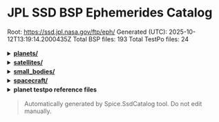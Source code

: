 # JPL SSD BSP Ephemerides Catalog

Root: https://ssd.jpl.nasa.gov/ftp/eph/
Generated (UTC): 2025-10-12T13:19:14.2000435Z
Total BSP files: 193
Total TestPo files: 24

<style>
.indent1 { margin-left: 20px; }
.indent2 { margin-left: 40px; }
.indent3 { margin-left: 60px; }
.indent4 { margin-left: 80px; }
.indent5 { margin-left: 100px; }
.indent6 { margin-left: 120px; }
.indent7 { margin-left: 140px; }
.indent8 { margin-left: 160px; }
.indent9 { margin-left: 180px; }
.indent10 { margin-left: 200px; }
details > summary { cursor: pointer; }
details { padding: 2px 0; }
</style>

<details>
  <summary><strong><a href="https://ssd.jpl.nasa.gov/ftp/eph/planets/">planets/</a></strong></summary>
<details>
  <summary class="indent1"><strong><a href="https://ssd.jpl.nasa.gov/ftp/eph/planets/bsp/">bsp/</a></strong></summary>
  <div class="indent2"><a href="https://ssd.jpl.nasa.gov/ftp/eph/planets/bsp/de102.bsp">de102.bsp</a> (228.1M 2011-03-24 01:30)</div>
  <div class="indent2"><a href="https://ssd.jpl.nasa.gov/ftp/eph/planets/bsp/de200.bsp">de200.bsp</a> (54.2M 2011-03-18 01:03)</div>
  <div class="indent2"><a href="https://ssd.jpl.nasa.gov/ftp/eph/planets/bsp/de202.bsp">de202.bsp</a> (14.3M 2011-03-28 19:07)</div>
  <div class="indent2"><a href="https://ssd.jpl.nasa.gov/ftp/eph/planets/bsp/de403.bsp">de403.bsp</a> (62.3M 2000-10-10 00:46)</div>
  <div class="indent2"><a href="https://ssd.jpl.nasa.gov/ftp/eph/planets/bsp/de405.bsp">de405.bsp</a> (62.4M 2000-10-10 00:46)</div>
  <div class="indent2"><a href="https://ssd.jpl.nasa.gov/ftp/eph/planets/bsp/de405_1960_2020.bsp">de405_1960_2020.bsp</a> (6.2M 2002-02-26 20:14)</div>
  <div class="indent2"><a href="https://ssd.jpl.nasa.gov/ftp/eph/planets/bsp/de406.bsp">de406.bsp</a> (286.9M 2000-10-10 00:46)</div>
  <div class="indent2"><a href="https://ssd.jpl.nasa.gov/ftp/eph/planets/bsp/de410.bsp">de410.bsp</a> (12.5M 2011-03-18 01:04)</div>
  <div class="indent2"><a href="https://ssd.jpl.nasa.gov/ftp/eph/planets/bsp/de413.bsp">de413.bsp</a> (15.6M 2011-03-18 01:04)</div>
  <div class="indent2"><a href="https://ssd.jpl.nasa.gov/ftp/eph/planets/bsp/de414.bsp">de414.bsp</a> (62.4M 2011-03-18 01:05)</div>
  <div class="indent2"><a href="https://ssd.jpl.nasa.gov/ftp/eph/planets/bsp/de418.bsp">de418.bsp</a> (15.7M 2011-03-18 01:05)</div>
  <div class="indent2"><a href="https://ssd.jpl.nasa.gov/ftp/eph/planets/bsp/de421.bsp">de421.bsp</a> (16.0M 2008-02-12 20:41)</div>
  <div class="indent2"><a href="https://ssd.jpl.nasa.gov/ftp/eph/planets/bsp/de422.bsp">de422.bsp</a> (622.7M 2012-05-11 19:56)</div>
  <div class="indent2"><a href="https://ssd.jpl.nasa.gov/ftp/eph/planets/bsp/de422_1850_2050.bsp">de422_1850_2050.bsp</a> (20.8M 2009-09-29 18:59)</div>
  <div class="indent2"><a href="https://ssd.jpl.nasa.gov/ftp/eph/planets/bsp/de423.bsp">de423.bsp</a> (41.5M 2010-02-12 18:42)</div>
  <div class="indent2"><a href="https://ssd.jpl.nasa.gov/ftp/eph/planets/bsp/de424.bsp">de424.bsp</a> (62.3M 2012-02-06 18:33)</div>
  <div class="indent2"><a href="https://ssd.jpl.nasa.gov/ftp/eph/planets/bsp/de424s.bsp">de424s.bsp</a> (6.2M 2013-02-01 21:53)</div>
  <div class="indent2"><a href="https://ssd.jpl.nasa.gov/ftp/eph/planets/bsp/de425.bsp">de425.bsp</a> (62.3M 2014-04-02 17:59)</div>
  <div class="indent2"><a href="https://ssd.jpl.nasa.gov/ftp/eph/planets/bsp/de430t.bsp">de430t.bsp</a> (127.7M 2014-06-30 22:17)</div>
  <div class="indent2"><a href="https://ssd.jpl.nasa.gov/ftp/eph/planets/bsp/de430_1850-2150.bsp">de430_1850-2150.bsp</a> (31.2M 2014-06-30 22:27)</div>
  <div class="indent2"><a href="https://ssd.jpl.nasa.gov/ftp/eph/planets/bsp/de430_plus_MarsPC.bsp">de430_plus_MarsPC.bsp</a> (132.3M 2014-06-30 22:33)</div>
  <div class="indent2"><a href="https://ssd.jpl.nasa.gov/ftp/eph/planets/bsp/de431t.bsp">de431t.bsp</a> (3.44G 2014-06-30 22:58)</div>
  <div class="indent2"><a href="https://ssd.jpl.nasa.gov/ftp/eph/planets/bsp/de432t.bsp">de432t.bsp</a> (127.7M 2014-06-30 22:11)</div>
  <div class="indent2"><a href="https://ssd.jpl.nasa.gov/ftp/eph/planets/bsp/de433.bsp">de433.bsp</a> (389.3M 2018-04-27 20:02)</div>
  <div class="indent2"><a href="https://ssd.jpl.nasa.gov/ftp/eph/planets/bsp/de433t.bsp">de433t.bsp</a> (145.6M 2018-04-27 20:02)</div>
  <div class="indent2"><a href="https://ssd.jpl.nasa.gov/ftp/eph/planets/bsp/de433_plus_MarsPC.bsp">de433_plus_MarsPC.bsp</a> (129.4M 2015-02-11 23:40)</div>
  <div class="indent2"><a href="https://ssd.jpl.nasa.gov/ftp/eph/planets/bsp/de434.bsp">de434.bsp</a> (114.2M 2016-02-20 01:19)</div>
  <div class="indent2"><a href="https://ssd.jpl.nasa.gov/ftp/eph/planets/bsp/de434s.bsp">de434s.bsp</a> (20.8M 2016-02-20 01:19)</div>
  <div class="indent2"><a href="https://ssd.jpl.nasa.gov/ftp/eph/planets/bsp/de434t.bsp">de434t.bsp</a> (145.6M 2016-02-20 01:19)</div>
  <div class="indent2"><a href="https://ssd.jpl.nasa.gov/ftp/eph/planets/bsp/de435.bsp">de435.bsp</a> (114.2M 2016-03-05 00:54)</div>
  <div class="indent2"><a href="https://ssd.jpl.nasa.gov/ftp/eph/planets/bsp/de435s.bsp">de435s.bsp</a> (20.8M 2016-03-05 00:54)</div>
  <div class="indent2"><a href="https://ssd.jpl.nasa.gov/ftp/eph/planets/bsp/de435t.bsp">de435t.bsp</a> (145.6M 2016-03-05 00:54)</div>
  <div class="indent2"><a href="https://ssd.jpl.nasa.gov/ftp/eph/planets/bsp/de436.bsp">de436.bsp</a> (114.2M 2016-11-02 00:45)</div>
  <div class="indent2"><a href="https://ssd.jpl.nasa.gov/ftp/eph/planets/bsp/de436s.bsp">de436s.bsp</a> (20.8M 2016-11-02 22:05)</div>
  <div class="indent2"><a href="https://ssd.jpl.nasa.gov/ftp/eph/planets/bsp/de436t.bsp">de436t.bsp</a> (145.6M 2016-11-02 00:45)</div>
  <div class="indent2"><a href="https://ssd.jpl.nasa.gov/ftp/eph/planets/bsp/de438.bsp">de438.bsp</a> (114.2M 2018-03-30 23:44)</div>
  <div class="indent2"><a href="https://ssd.jpl.nasa.gov/ftp/eph/planets/bsp/de438s.bsp">de438s.bsp</a> (20.8M 2018-03-30 23:44)</div>
  <div class="indent2"><a href="https://ssd.jpl.nasa.gov/ftp/eph/planets/bsp/de438t.bsp">de438t.bsp</a> (145.6M 2018-04-03 22:55)</div>
  <div class="indent2"><a href="https://ssd.jpl.nasa.gov/ftp/eph/planets/bsp/de438_plus_MarsPC.bsp">de438_plus_MarsPC.bsp</a> (132.3M 2018-03-30 23:44)</div>
  <div class="indent2"><a href="https://ssd.jpl.nasa.gov/ftp/eph/planets/bsp/de440.bsp">de440.bsp</a> (114.3M 2020-12-22 00:56)</div>
  <div class="indent2"><a href="https://ssd.jpl.nasa.gov/ftp/eph/planets/bsp/de440s.bsp">de440s.bsp</a> (31.2M 2020-12-22 00:56)</div>
  <div class="indent2"><a href="https://ssd.jpl.nasa.gov/ftp/eph/planets/bsp/de440s_plus_MarsPC.bsp">de440s_plus_MarsPC.bsp</a> (66.2M 2020-12-22 00:58)</div>
  <div class="indent2"><a href="https://ssd.jpl.nasa.gov/ftp/eph/planets/bsp/de440t.bsp">de440t.bsp</a> (145.7M 2020-12-22 00:56)</div>
  <div class="indent2"><a href="https://ssd.jpl.nasa.gov/ftp/eph/planets/bsp/de441.bsp">de441.bsp</a> (3.08G 2020-12-22 00:57)</div>
  <div class="indent2"><a href="https://ssd.jpl.nasa.gov/ftp/eph/planets/bsp/TTmTDB.de430.19feb2015.bsp">TTmTDB.de430.19feb2015.bsp</a> (31.4M 2015-09-10 17:22)</div>
</details>
</details>
<details>
  <summary><strong><a href="https://ssd.jpl.nasa.gov/ftp/eph/satellites/">satellites/</a></strong></summary>
<details>
  <summary class="indent1"><strong><a href="https://ssd.jpl.nasa.gov/ftp/eph/satellites/bsp/">bsp/</a></strong></summary>
  <div class="indent2"><a href="https://ssd.jpl.nasa.gov/ftp/eph/satellites/bsp/130412AP_RE_90165_18018.bsp">130412AP_RE_90165_18018.bsp</a> (142.6M 2013-04-12 22:32)</div>
  <div class="indent2"><a href="https://ssd.jpl.nasa.gov/ftp/eph/satellites/bsp/130528BP_IRRE_00256_25017.bsp">130528BP_IRRE_00256_25017.bsp</a> (5.4M 2013-05-28 17:12)</div>
  <div class="indent2"><a href="https://ssd.jpl.nasa.gov/ftp/eph/satellites/bsp/140127AP_RE_90165_18018.bsp">140127AP_RE_90165_18018.bsp</a> (157.7M 2014-01-28 01:05)</div>
  <div class="indent2"><a href="https://ssd.jpl.nasa.gov/ftp/eph/satellites/bsp/140809BP_IRRE_00256_25017.bsp">140809BP_IRRE_00256_25017.bsp</a> (5.4M 2014-08-09 17:12)</div>
  <div class="indent2"><a href="https://ssd.jpl.nasa.gov/ftp/eph/satellites/bsp/150422AP_RE_90165_18018.bsp">150422AP_RE_90165_18018.bsp</a> (156.5M 2015-04-22 19:01)</div>
  <div class="indent2"><a href="https://ssd.jpl.nasa.gov/ftp/eph/satellites/bsp/150720AP_RE_90165_18018.bsp">150720AP_RE_90165_18018.bsp</a> (156.5M 2015-07-20 21:45)</div>
  <div class="indent2"><a href="https://ssd.jpl.nasa.gov/ftp/eph/satellites/bsp/161011AP_RE_90165_18018.bsp">161011AP_RE_90165_18018.bsp</a> (156.5M 2016-10-11 17:32)</div>
  <div class="indent2"><a href="https://ssd.jpl.nasa.gov/ftp/eph/satellites/bsp/161101AP_RE_90165_18018.bsp">161101AP_RE_90165_18018.bsp</a> (156.5M 2016-11-01 16:45)</div>
  <div class="indent2"><a href="https://ssd.jpl.nasa.gov/ftp/eph/satellites/bsp/180927AP_RE_90165_18018.bsp">180927AP_RE_90165_18018.bsp</a> (176.6M 2018-09-27 23:36)</div>
  <div class="indent2"><a href="https://ssd.jpl.nasa.gov/ftp/eph/satellites/bsp/20000617.bsp">20000617.bsp</a> (2.4M 2024-01-21 19:53)</div>
  <div class="indent2"><a href="https://ssd.jpl.nasa.gov/ftp/eph/satellites/bsp/daphnis.sat393.bsp">daphnis.sat393.bsp</a> (9.0K 2016-10-11 21:12)</div>
  <div class="indent2"><a href="https://ssd.jpl.nasa.gov/ftp/eph/satellites/bsp/jup340.bsp">jup340.bsp</a> (1.06G 2016-09-01 22:50)</div>
  <div class="indent2"><a href="https://ssd.jpl.nasa.gov/ftp/eph/satellites/bsp/jup341.bsp">jup341.bsp</a> (1.09G 2017-09-28 18:05)</div>
  <div class="indent2"><a href="https://ssd.jpl.nasa.gov/ftp/eph/satellites/bsp/jup343.bsp">jup343.bsp</a> (545.0M 2019-11-07 22:21)</div>
  <div class="indent2"><a href="https://ssd.jpl.nasa.gov/ftp/eph/satellites/bsp/jup344.bsp">jup344.bsp</a> (289.4M 2024-08-13 20:10)</div>
  <div class="indent2"><a href="https://ssd.jpl.nasa.gov/ftp/eph/satellites/bsp/jup345.bsp">jup345.bsp</a> (43.1M 2023-02-07 19:23)</div>
  <div class="indent2"><a href="https://ssd.jpl.nasa.gov/ftp/eph/satellites/bsp/jup346.bsp">jup346.bsp</a> (53.9M 2023-03-02 01:14)</div>
  <div class="indent2"><a href="https://ssd.jpl.nasa.gov/ftp/eph/satellites/bsp/jup347.bsp">jup347.bsp</a> (836.2M 2025-05-11 16:14)</div>
  <div class="indent2"><a href="https://ssd.jpl.nasa.gov/ftp/eph/satellites/bsp/jup357.bsp">jup357.bsp</a> (945.8M 2020-09-09 18:08)</div>
  <div class="indent2"><a href="https://ssd.jpl.nasa.gov/ftp/eph/satellites/bsp/jup357_1600.bsp">jup357_1600.bsp</a> (699.7M 2020-10-27 21:51)</div>
  <div class="indent2"><a href="https://ssd.jpl.nasa.gov/ftp/eph/satellites/bsp/jup363.bsp">jup363.bsp</a> (51.6M 2021-01-11 19:34)</div>
  <div class="indent2"><a href="https://ssd.jpl.nasa.gov/ftp/eph/satellites/bsp/jup365.bsp">jup365.bsp</a> (1.03G 2021-01-15 00:56)</div>
  <div class="indent2"><a href="https://ssd.jpl.nasa.gov/ftp/eph/satellites/bsp/jup380s.bsp">jup380s.bsp</a> (51.6M 2021-12-07 17:04)</div>
  <div class="indent2"><a href="https://ssd.jpl.nasa.gov/ftp/eph/satellites/bsp/jup387.2021_2400.bsp">jup387.2021_2400.bsp</a> (1.28G 2022-12-28 17:44)</div>
  <div class="indent2"><a href="https://ssd.jpl.nasa.gov/ftp/eph/satellites/bsp/jup387xl.bsp">jup387xl.bsp</a> (1.38G 2022-10-28 16:00)</div>
  <div class="indent2"><a href="https://ssd.jpl.nasa.gov/ftp/eph/satellites/bsp/mar097.2100-2500.bsp">mar097.2100-2500.bsp</a> (878.4M 2015-05-29 16:33)</div>
  <div class="indent2"><a href="https://ssd.jpl.nasa.gov/ftp/eph/satellites/bsp/mar097.bsp">mar097.bsp</a> (439.2M 2015-05-13 18:44)</div>
  <div class="indent2"><a href="https://ssd.jpl.nasa.gov/ftp/eph/satellites/bsp/mar099.bsp">mar099.bsp</a> (1.10G 2025-05-23 00:57)</div>
  <div class="indent2"><a href="https://ssd.jpl.nasa.gov/ftp/eph/satellites/bsp/nep090.bsp">nep090.bsp</a> (1.88G 2018-12-13 20:32)</div>
  <div class="indent2"><a href="https://ssd.jpl.nasa.gov/ftp/eph/satellites/bsp/nep096.bsp">nep096.bsp</a> (2.01G 2020-10-01 17:12)</div>
  <div class="indent2"><a href="https://ssd.jpl.nasa.gov/ftp/eph/satellites/bsp/nep097.bsp">nep097.bsp</a> (3.01G 2021-01-22 17:13)</div>
  <div class="indent2"><a href="https://ssd.jpl.nasa.gov/ftp/eph/satellites/bsp/nep100.bsp">nep100.bsp</a> (9.4M 2021-01-22 17:12)</div>
  <div class="indent2"><a href="https://ssd.jpl.nasa.gov/ftp/eph/satellites/bsp/nep101.30kyr.bsp">nep101.30kyr.bsp</a> (2.19G 2022-04-14 22:32)</div>
  <div class="indent2"><a href="https://ssd.jpl.nasa.gov/ftp/eph/satellites/bsp/nep101.bsp">nep101.bsp</a> (351.1M 2022-04-14 22:25)</div>
  <div class="indent2"><a href="https://ssd.jpl.nasa.gov/ftp/eph/satellites/bsp/nep102.bsp">nep102.bsp</a> (195.1M 2023-01-30 00:04)</div>
  <div class="indent2"><a href="https://ssd.jpl.nasa.gov/ftp/eph/satellites/bsp/nep103.bsp">nep103.bsp</a> (273.1M 2024-02-25 20:58)</div>
  <div class="indent2"><a href="https://ssd.jpl.nasa.gov/ftp/eph/satellites/bsp/nep104.bsp">nep104.bsp</a> (273.1M 2024-09-25 22:32)</div>
  <div class="indent2"><a href="https://ssd.jpl.nasa.gov/ftp/eph/satellites/bsp/nep105.bsp">nep105.bsp</a> (156.1M 2024-07-29 21:35)</div>
  <div class="indent2"><a href="https://ssd.jpl.nasa.gov/ftp/eph/satellites/bsp/plu022.bsp">plu022.bsp</a> (68.3M 2012-07-06 21:02)</div>
  <div class="indent2"><a href="https://ssd.jpl.nasa.gov/ftp/eph/satellites/bsp/plu043.bsp">plu043.bsp</a> (67.6M 2014-05-13 15:50)</div>
  <div class="indent2"><a href="https://ssd.jpl.nasa.gov/ftp/eph/satellites/bsp/plu049.bsp">plu049.bsp</a> (18.4M 2015-07-12 20:44)</div>
  <div class="indent2"><a href="https://ssd.jpl.nasa.gov/ftp/eph/satellites/bsp/plu055.bsp">plu055.bsp</a> (72.1M 2021-01-22 04:15)</div>
  <div class="indent2"><a href="https://ssd.jpl.nasa.gov/ftp/eph/satellites/bsp/plu058.bsp">plu058.bsp</a> (34.7M 2021-06-07 15:48)</div>
  <div class="indent2"><a href="https://ssd.jpl.nasa.gov/ftp/eph/satellites/bsp/plu060.bsp">plu060.bsp</a> (111.5M 2024-04-03 00:56)</div>
  <div class="indent2"><a href="https://ssd.jpl.nasa.gov/ftp/eph/satellites/bsp/s2003_j24.jup344.bsp">s2003_j24.jup344.bsp</a> (34.2M 2021-11-19 02:33)</div>
  <div class="indent2"><a href="https://ssd.jpl.nasa.gov/ftp/eph/satellites/bsp/sat143.bsp">sat143.bsp</a> (137.0M 2023-10-29 16:53)</div>
  <div class="indent2"><a href="https://ssd.jpl.nasa.gov/ftp/eph/satellites/bsp/sat360xl.bsp">sat360xl.bsp</a> (1.32G 2016-02-09 22:42)</div>
  <div class="indent2"><a href="https://ssd.jpl.nasa.gov/ftp/eph/satellites/bsp/sat427l.bsp">sat427l.bsp</a> (609.0M 2020-09-17 01:23)</div>
  <div class="indent2"><a href="https://ssd.jpl.nasa.gov/ftp/eph/satellites/bsp/sat428.bsp">sat428.bsp</a> (40.4M 2019-10-09 22:49)</div>
  <div class="indent2"><a href="https://ssd.jpl.nasa.gov/ftp/eph/satellites/bsp/sat440l.bsp">sat440l.bsp</a> (609.0M 2021-05-21 18:08)</div>
  <div class="indent2"><a href="https://ssd.jpl.nasa.gov/ftp/eph/satellites/bsp/sat441l.bsp">sat441l.bsp</a> (609.0M 2021-12-01 18:57)</div>
  <div class="indent2"><a href="https://ssd.jpl.nasa.gov/ftp/eph/satellites/bsp/sat441xl.back.bsp">sat441xl.back.bsp</a> (1.91G 2022-05-22 23:47)</div>
  <div class="indent2"><a href="https://ssd.jpl.nasa.gov/ftp/eph/satellites/bsp/sat441xl.fwrd.bsp">sat441xl.fwrd.bsp</a> (1.88G 2022-05-22 23:45)</div>
  <div class="indent2"><a href="https://ssd.jpl.nasa.gov/ftp/eph/satellites/bsp/sat450.bsp">sat450.bsp</a> (61.9M 2021-11-18 00:48)</div>
  <div class="indent2"><a href="https://ssd.jpl.nasa.gov/ftp/eph/satellites/bsp/sat452.bsp">sat452.bsp</a> (95.8M 2022-10-10 23:14)</div>
  <div class="indent2"><a href="https://ssd.jpl.nasa.gov/ftp/eph/satellites/bsp/sat453.bsp">sat453.bsp</a> (142.0M 2023-06-06 22:57)</div>
  <div class="indent2"><a href="https://ssd.jpl.nasa.gov/ftp/eph/satellites/bsp/sat454.bsp">sat454.bsp</a> (209.1M 2024-09-18 19:43)</div>
  <div class="indent2"><a href="https://ssd.jpl.nasa.gov/ftp/eph/satellites/bsp/sat455.bsp">sat455.bsp</a> (230.0M 2025-03-18 22:47)</div>
  <div class="indent2"><a href="https://ssd.jpl.nasa.gov/ftp/eph/satellites/bsp/sat456.bsp">sat456.bsp</a> (67.1M 2025-08-06 16:56)</div>
  <div class="indent2"><a href="https://ssd.jpl.nasa.gov/ftp/eph/satellites/bsp/sat457.bsp">sat457.bsp</a> (142.0M 2025-08-06 23:34)</div>
  <div class="indent2"><a href="https://ssd.jpl.nasa.gov/ftp/eph/satellites/bsp/se_jup342.bsp">se_jup342.bsp</a> (104.6M 2018-09-17 16:23)</div>
  <div class="indent2"><a href="https://ssd.jpl.nasa.gov/ftp/eph/satellites/bsp/se_pluto058.xl.bsp">se_pluto058.xl.bsp</a> (34.7M 2021-06-07 15:48)</div>
  <div class="indent2"><a href="https://ssd.jpl.nasa.gov/ftp/eph/satellites/bsp/tnosat_v001b_20136108_jpl110_20221014.bsp">tnosat_v001b_20136108_jpl110_20221014.bsp</a> (251.4M 2022-10-15 00:16)</div>
  <div class="indent2"><a href="https://ssd.jpl.nasa.gov/ftp/eph/satellites/bsp/tnosat_v001_20000617_jpl082_20230601.bsp">tnosat_v001_20000617_jpl082_20230601.bsp</a> (283.8M 2024-01-18 19:15)</div>
  <div class="indent2"><a href="https://ssd.jpl.nasa.gov/ftp/eph/satellites/bsp/tnosat_v001_20050000_jpl043_20220908.bsp">tnosat_v001_20050000_jpl043_20220908.bsp</a> (167.8M 2022-09-08 22:21)</div>
  <div class="indent2"><a href="https://ssd.jpl.nasa.gov/ftp/eph/satellites/bsp/tnosat_v001_20090482_jpl043_20220908.bsp">tnosat_v001_20090482_jpl043_20220908.bsp</a> (167.8M 2022-09-08 22:21)</div>
  <div class="indent2"><a href="https://ssd.jpl.nasa.gov/ftp/eph/satellites/bsp/tnosat_v001_20120347_jpl025_20220908.bsp">tnosat_v001_20120347_jpl025_20220908.bsp</a> (167.8M 2022-09-08 22:21)</div>
  <div class="indent2"><a href="https://ssd.jpl.nasa.gov/ftp/eph/satellites/bsp/tnosat_v001_20136108_jpl110_20220908.bsp">tnosat_v001_20136108_jpl110_20220908.bsp</a> (251.4M 2022-09-08 22:21)</div>
  <div class="indent2"><a href="https://ssd.jpl.nasa.gov/ftp/eph/satellites/bsp/tnosat_v001_20136199_jpl080_20220908.bsp">tnosat_v001_20136199_jpl080_20220908.bsp</a> (167.8M 2022-09-08 22:21)</div>
  <div class="indent2"><a href="https://ssd.jpl.nasa.gov/ftp/eph/satellites/bsp/tnosat_v001_20469705_jpl009_20220908.bsp">tnosat_v001_20469705_jpl009_20220908.bsp</a> (167.8M 2022-09-08 22:21)</div>
  <div class="indent2"><a href="https://ssd.jpl.nasa.gov/ftp/eph/satellites/bsp/tnosat_v001_20612095_jpl006_20220908.bsp">tnosat_v001_20612095_jpl006_20220908.bsp</a> (167.8M 2022-09-08 22:21)</div>
  <div class="indent2"><a href="https://ssd.jpl.nasa.gov/ftp/eph/satellites/bsp/tnosat_v001_20612687_jpl008_20220908.bsp">tnosat_v001_20612687_jpl008_20220908.bsp</a> (167.8M 2022-09-08 22:21)</div>
  <div class="indent2"><a href="https://ssd.jpl.nasa.gov/ftp/eph/satellites/bsp/tnosat_v001_53031823_jpl010_20220908.bsp">tnosat_v001_53031823_jpl010_20220908.bsp</a> (167.8M 2022-09-08 22:21)</div>
  <div class="indent2"><a href="https://ssd.jpl.nasa.gov/ftp/eph/satellites/bsp/tnosat_v001_53092511_jpl005_20220908.bsp">tnosat_v001_53092511_jpl005_20220908.bsp</a> (167.8M 2022-09-08 22:21)</div>
  <div class="indent2"><a href="https://ssd.jpl.nasa.gov/ftp/eph/satellites/bsp/Triton.nep097.30kyr.bsp">Triton.nep097.30kyr.bsp</a> (2.40G 2022-03-28 23:29)</div>
  <div class="indent2"><a href="https://ssd.jpl.nasa.gov/ftp/eph/satellites/bsp/ura111.30kyr.bsp">ura111.30kyr.bsp</a> (6.78G 2022-03-28 23:32)</div>
  <div class="indent2"><a href="https://ssd.jpl.nasa.gov/ftp/eph/satellites/bsp/ura111.bsp">ura111.bsp</a> (153.4M 2019-10-09 16:11)</div>
  <div class="indent2"><a href="https://ssd.jpl.nasa.gov/ftp/eph/satellites/bsp/ura111.xl.bsp">ura111.xl.bsp</a> (766.9M 2021-11-07 19:17)</div>
  <div class="indent2"><a href="https://ssd.jpl.nasa.gov/ftp/eph/satellites/bsp/ura112.bsp">ura112.bsp</a> (104.2M 2021-01-22 04:22)</div>
  <div class="indent2"><a href="https://ssd.jpl.nasa.gov/ftp/eph/satellites/bsp/ura115.bsp">ura115.bsp</a> (1.42G 2019-09-12 16:46)</div>
  <div class="indent2"><a href="https://ssd.jpl.nasa.gov/ftp/eph/satellites/bsp/ura116.30kyr.bsp">ura116.30kyr.bsp</a> (659.5M 2022-03-28 23:33)</div>
  <div class="indent2"><a href="https://ssd.jpl.nasa.gov/ftp/eph/satellites/bsp/ura116.bsp">ura116.bsp</a> (53.6M 2021-09-30 22:04)</div>
  <div class="indent2"><a href="https://ssd.jpl.nasa.gov/ftp/eph/satellites/bsp/ura117.bsp">ura117.bsp</a> (19.4M 2024-02-25 20:49)</div>
  <div class="indent2"><a href="https://ssd.jpl.nasa.gov/ftp/eph/satellites/bsp/ura155.bsp">ura155.bsp</a> (235.9M 2023-03-29 19:39)</div>
  <div class="indent2"><a href="https://ssd.jpl.nasa.gov/ftp/eph/satellites/bsp/ura158.bsp">ura158.bsp</a> (121.1M 2023-04-20 04:22)</div>
  <div class="indent2"><a href="https://ssd.jpl.nasa.gov/ftp/eph/satellites/bsp/ura159.bsp">ura159.bsp</a> (121.1M 2023-04-24 18:54)</div>
  <div class="indent2"><a href="https://ssd.jpl.nasa.gov/ftp/eph/satellites/bsp/ura160.bsp">ura160.bsp</a> (121.1M 2023-04-24 18:25)</div>
  <div class="indent2"><a href="https://ssd.jpl.nasa.gov/ftp/eph/satellites/bsp/ura161.bsp">ura161.bsp</a> (121.1M 2023-04-25 16:44)</div>
  <div class="indent2"><a href="https://ssd.jpl.nasa.gov/ftp/eph/satellites/bsp/ura167.bsp">ura167.bsp</a> (121.1M 2023-07-27 22:12)</div>
  <div class="indent2"><a href="https://ssd.jpl.nasa.gov/ftp/eph/satellites/bsp/ura178.bsp">ura178.bsp</a> (190.6M 2023-08-12 16:57)</div>
  <div class="indent2"><a href="https://ssd.jpl.nasa.gov/ftp/eph/satellites/bsp/ura182.bsp">ura182.bsp</a> (665.7M 2025-01-28 00:47)</div>
  <div class="indent2"><a href="https://ssd.jpl.nasa.gov/ftp/eph/satellites/bsp/ura183.bsp">ura183.bsp</a> (1.80G 2025-01-28 00:51)</div>
  <div class="indent2"><a href="https://ssd.jpl.nasa.gov/ftp/eph/satellites/bsp/ura184.bsp">ura184.bsp</a> (4.14G 2025-09-24 17:27)</div>
</details>
</details>
<details>
  <summary><strong><a href="https://ssd.jpl.nasa.gov/ftp/eph/small_bodies/">small_bodies/</a></strong></summary>
<details>
  <summary class="indent1"><strong><a href="https://ssd.jpl.nasa.gov/ftp/eph/small_bodies/67p/">67p/</a></strong></summary>
  <div class="indent2"><a href="https://ssd.jpl.nasa.gov/ftp/eph/small_bodies/67p/sb-67p-k151-6.bsp">sb-67p-k151-6.bsp</a> (117.0K 2021-01-26 01:52)</div>
</details>
<details>
  <summary class="indent1"><strong><a href="https://ssd.jpl.nasa.gov/ftp/eph/small_bodies/asteroids_de430/">asteroids_de430/</a></strong></summary>
  <div class="indent2"><a href="https://ssd.jpl.nasa.gov/ftp/eph/small_bodies/asteroids_de430/ast343de430.bsp">ast343de430.bsp</a> (1.12G 2014-12-02 21:35)</div>
</details>
<details>
  <summary class="indent1"><strong><a href="https://ssd.jpl.nasa.gov/ftp/eph/small_bodies/asteroids_de441/">asteroids_de441/</a></strong></summary>
  <div class="indent2"><a href="https://ssd.jpl.nasa.gov/ftp/eph/small_bodies/asteroids_de441/sb441-n16.bsp">sb441-n16.bsp</a> (615.8M 2021-03-31 21:23)</div>
  <div class="indent2"><a href="https://ssd.jpl.nasa.gov/ftp/eph/small_bodies/asteroids_de441/sb441-n373.bsp">sb441-n373.bsp</a> (14.13G 2021-03-31 21:50)</div>
  <div class="indent2"><a href="https://ssd.jpl.nasa.gov/ftp/eph/small_bodies/asteroids_de441/sb441-n373s.bsp">sb441-n373s.bsp</a> (936.6M 2021-09-02 22:54)</div>
</details>
<details>
  <summary class="indent1"><strong><a href="https://ssd.jpl.nasa.gov/ftp/eph/small_bodies/dart/">dart/</a></strong></summary>
<details>
  <summary class="indent2"><strong><a href="https://ssd.jpl.nasa.gov/ftp/eph/small_bodies/dart/didymos/">didymos/</a></strong></summary>
<details>
  <summary class="indent3"><strong><a href="https://ssd.jpl.nasa.gov/ftp/eph/small_bodies/dart/didymos/archive/">archive/</a></strong></summary>
  <div class="indent4"><a href="https://ssd.jpl.nasa.gov/ftp/eph/small_bodies/dart/didymos/archive/sb-65803-181.bsp">sb-65803-181.bsp</a> (15.0K 2021-02-14 01:04)</div>
  <div class="indent4"><a href="https://ssd.jpl.nasa.gov/ftp/eph/small_bodies/dart/didymos/archive/sb-65803-198.bsp">sb-65803-198.bsp</a> (17.0K 2022-11-03 05:17)</div>
  <div class="indent4"><a href="https://ssd.jpl.nasa.gov/ftp/eph/small_bodies/dart/didymos/archive/sb-65803-202.bsp">sb-65803-202.bsp</a> (17.0K 2023-01-16 16:29)</div>
</details>
  <div class="indent3"><a href="https://ssd.jpl.nasa.gov/ftp/eph/small_bodies/dart/didymos/sb-65803-205.bsp">sb-65803-205.bsp</a> (231.0K 2023-05-25 17:00)</div>
</details>
<details>
  <summary class="indent2"><strong><a href="https://ssd.jpl.nasa.gov/ftp/eph/small_bodies/dart/dimorphos/">dimorphos/</a></strong></summary>
<details>
  <summary class="indent3"><strong><a href="https://ssd.jpl.nasa.gov/ftp/eph/small_bodies/dart/dimorphos/archive/">archive/</a></strong></summary>
  <div class="indent4"><a href="https://ssd.jpl.nasa.gov/ftp/eph/small_bodies/dart/dimorphos/archive/dimorphos_s101.bsp">dimorphos_s101.bsp</a> (12.1M 2021-02-17 22:55)</div>
  <div class="indent4"><a href="https://ssd.jpl.nasa.gov/ftp/eph/small_bodies/dart/dimorphos/archive/dimorphos_s104.bsp">dimorphos_s104.bsp</a> (12.1M 2021-09-28 18:04)</div>
  <div class="indent4"><a href="https://ssd.jpl.nasa.gov/ftp/eph/small_bodies/dart/dimorphos/archive/dimorphos_s104.v2.bsp">dimorphos_s104.v2.bsp</a> (12.1M 2021-11-04 21:47)</div>
  <div class="indent4"><a href="https://ssd.jpl.nasa.gov/ftp/eph/small_bodies/dart/dimorphos/archive/dimorphos_s501-postimp.bsp">dimorphos_s501-postimp.bsp</a> (2.1M 2022-10-28 08:39)</div>
  <div class="indent4"><a href="https://ssd.jpl.nasa.gov/ftp/eph/small_bodies/dart/dimorphos/archive/dimorphos_s501-preimp.bsp">dimorphos_s501-preimp.bsp</a> (8.9M 2022-10-28 08:39)</div>
  <div class="indent4"><a href="https://ssd.jpl.nasa.gov/ftp/eph/small_bodies/dart/dimorphos/archive/dimorphos_s501.bsp">dimorphos_s501.bsp</a> (10.9M 2022-10-28 08:24)</div>
  <div class="indent4"><a href="https://ssd.jpl.nasa.gov/ftp/eph/small_bodies/dart/dimorphos/archive/dimorphos_s502.bsp">dimorphos_s502.bsp</a> (10.9M 2022-11-03 02:34)</div>
  <div class="indent4"><a href="https://ssd.jpl.nasa.gov/ftp/eph/small_bodies/dart/dimorphos/archive/dimorphos_s504.bsp">dimorphos_s504.bsp</a> (10.9M 2022-11-03 22:51)</div>
  <div class="indent4"><a href="https://ssd.jpl.nasa.gov/ftp/eph/small_bodies/dart/dimorphos/archive/dimorphos_s516.bsp">dimorphos_s516.bsp</a> (54.7M 2023-01-19 02:38)</div>
  <div class="indent4"><a href="https://ssd.jpl.nasa.gov/ftp/eph/small_bodies/dart/dimorphos/archive/dimorphos_s523.bsp">dimorphos_s523.bsp</a> (54.7M 2023-05-24 23:55)</div>
  <div class="indent4"><a href="https://ssd.jpl.nasa.gov/ftp/eph/small_bodies/dart/dimorphos/archive/dimorphos_s527.bsp">dimorphos_s527.bsp</a> (54.7M 2023-06-12 21:09)</div>
</details>
  <div class="indent3"><a href="https://ssd.jpl.nasa.gov/ftp/eph/small_bodies/dart/dimorphos/dimorphos_s542.bsp">dimorphos_s542.bsp</a> (48.8M 2023-09-19 08:45)</div>
</details>
</details>
<details>
  <summary class="indent1"><strong><a href="https://ssd.jpl.nasa.gov/ftp/eph/small_bodies/orex/">orex/</a></strong></summary>
<details>
  <summary class="indent2"><strong><a href="https://ssd.jpl.nasa.gov/ftp/eph/small_bodies/orex/asteroid/">asteroid/</a></strong></summary>
  <div class="indent3"><a href="https://ssd.jpl.nasa.gov/ftp/eph/small_bodies/orex/asteroid/sb-101955-103.bsp">sb-101955-103.bsp</a> (25.0K 2018-11-12 19:16)</div>
  <div class="indent3"><a href="https://ssd.jpl.nasa.gov/ftp/eph/small_bodies/orex/asteroid/sb-101955-108.bsp">sb-101955-108.bsp</a> (61.0K 2019-03-28 18:39)</div>
  <div class="indent3"><a href="https://ssd.jpl.nasa.gov/ftp/eph/small_bodies/orex/asteroid/sb-101955-110.bsp">sb-101955-110.bsp</a> (61.0K 2019-08-19 22:10)</div>
  <div class="indent3"><a href="https://ssd.jpl.nasa.gov/ftp/eph/small_bodies/orex/asteroid/sb-101955-76.bsp">sb-101955-76.bsp</a> (25.0K 2013-02-01 20:21)</div>
</details>
<details>
  <summary class="indent2"><strong><a href="https://ssd.jpl.nasa.gov/ftp/eph/small_bodies/orex/planet/">planet/</a></strong></summary>
  <div class="indent3"><a href="https://ssd.jpl.nasa.gov/ftp/eph/small_bodies/orex/planet/de424.bsp">de424.bsp</a> (6.2M 2013-02-01 21:53)</div>
  <div class="indent3"><a href="https://ssd.jpl.nasa.gov/ftp/eph/small_bodies/orex/planet/de441s.bsp">de441s.bsp</a> (26.0M 2021-07-20 22:31)</div>
</details>
</details>
<details>
  <summary class="indent1"><strong><a href="https://ssd.jpl.nasa.gov/ftp/eph/small_bodies/siding_spring/">siding_spring/</a></strong></summary>
  <div class="indent2"><a href="https://ssd.jpl.nasa.gov/ftp/eph/small_bodies/siding_spring/c2013a1_s101_merged_DE431.bsp">c2013a1_s101_merged_DE431.bsp</a> (37.1M 2014-10-13 23:35)</div>
  <div class="indent2"><a href="https://ssd.jpl.nasa.gov/ftp/eph/small_bodies/siding_spring/c2013a1_s105s_merged_DE431.bsp">c2013a1_s105s_merged_DE431.bsp</a> (1.0M 2016-04-25 18:15)</div>
  <div class="indent2"><a href="https://ssd.jpl.nasa.gov/ftp/eph/small_bodies/siding_spring/c2013a1_s105_merged_DE431.bsp">c2013a1_s105_merged_DE431.bsp</a> (14.2M 2016-04-22 21:31)</div>
  <div class="indent2"><a href="https://ssd.jpl.nasa.gov/ftp/eph/small_bodies/siding_spring/c2013a1_s46_merged_DE431.bsp">c2013a1_s46_merged_DE431.bsp</a> (37.1M 2014-03-14 23:34)</div>
  <div class="indent2"><a href="https://ssd.jpl.nasa.gov/ftp/eph/small_bodies/siding_spring/c2013a1_s53_merged_DE431.bsp">c2013a1_s53_merged_DE431.bsp</a> (37.0M 2014-08-04 19:39)</div>
  <div class="indent2"><a href="https://ssd.jpl.nasa.gov/ftp/eph/small_bodies/siding_spring/c2013a1_s67_merged_DE431.bsp">c2013a1_s67_merged_DE431.bsp</a> (37.0M 2014-09-12 22:46)</div>
  <div class="indent2"><a href="https://ssd.jpl.nasa.gov/ftp/eph/small_bodies/siding_spring/c2013a1_s85_merged_DE431.bsp">c2013a1_s85_merged_DE431.bsp</a> (37.0M 2014-09-26 18:56)</div>
  <div class="indent2"><a href="https://ssd.jpl.nasa.gov/ftp/eph/small_bodies/siding_spring/c2013a1_s97_merged_DE431.bsp">c2013a1_s97_merged_DE431.bsp</a> (37.0M 2014-10-07 21:44)</div>
</details>
</details>
<details>
  <summary><strong><a href="https://ssd.jpl.nasa.gov/ftp/eph/spacecraft/">spacecraft/</a></strong></summary>
  <div class="indent1"><a href="https://ssd.jpl.nasa.gov/ftp/eph/spacecraft/cassini.ver1.bsp">cassini.ver1.bsp</a> (1.56G 2020-01-07 21:11)</div>
  <div class="indent1"><a href="https://ssd.jpl.nasa.gov/ftp/eph/spacecraft/mariner6.bsp">mariner6.bsp</a> (34.0K 2016-08-31 16:59)</div>
  <div class="indent1"><a href="https://ssd.jpl.nasa.gov/ftp/eph/spacecraft/mariner7.bsp">mariner7.bsp</a> (38.0K 2016-08-31 18:18)</div>
  <div class="indent1"><a href="https://ssd.jpl.nasa.gov/ftp/eph/spacecraft/phobos2.mar097.bsp">phobos2.mar097.bsp</a> (659.0K 2012-04-20 16:39)</div>
  <div class="indent1"><a href="https://ssd.jpl.nasa.gov/ftp/eph/spacecraft/ura083.all.bsp">ura083.all.bsp</a> (507.0K 2007-09-11 16:12)</div>
  <div class="indent1"><a href="https://ssd.jpl.nasa.gov/ftp/eph/spacecraft/vgr1.sat427.bsp">vgr1.sat427.bsp</a> (680.0K 2020-01-07 20:52)</div>
  <div class="indent1"><a href="https://ssd.jpl.nasa.gov/ftp/eph/spacecraft/vgr1.x2100.bsp">vgr1.x2100.bsp</a> (3.1M 2022-04-03 03:09)</div>
  <div class="indent1"><a href="https://ssd.jpl.nasa.gov/ftp/eph/spacecraft/vgr2.nep097.bsp">vgr2.nep097.bsp</a> (1.1M 2022-08-29 17:19)</div>
  <div class="indent1"><a href="https://ssd.jpl.nasa.gov/ftp/eph/spacecraft/vgr2.sat427.bsp">vgr2.sat427.bsp</a> (815.0K 2020-01-07 20:53)</div>
  <div class="indent1"><a href="https://ssd.jpl.nasa.gov/ftp/eph/spacecraft/vgr2.ura111.bsp">vgr2.ura111.bsp</a> (631.0K 2014-10-24 17:57)</div>
  <div class="indent1"><a href="https://ssd.jpl.nasa.gov/ftp/eph/spacecraft/vgr2.ura155.bsp">vgr2.ura155.bsp</a> (678.0K 2023-03-29 19:43)</div>
  <div class="indent1"><a href="https://ssd.jpl.nasa.gov/ftp/eph/spacecraft/vgr2.ura158.bsp">vgr2.ura158.bsp</a> (678.0K 2023-04-20 04:14)</div>
  <div class="indent1"><a href="https://ssd.jpl.nasa.gov/ftp/eph/spacecraft/vgr2.ura159.bsp">vgr2.ura159.bsp</a> (683.0K 2023-04-24 19:01)</div>
  <div class="indent1"><a href="https://ssd.jpl.nasa.gov/ftp/eph/spacecraft/vgr2.ura160.bsp">vgr2.ura160.bsp</a> (680.0K 2023-04-24 19:02)</div>
  <div class="indent1"><a href="https://ssd.jpl.nasa.gov/ftp/eph/spacecraft/vgr2.ura161.bsp">vgr2.ura161.bsp</a> (677.0K 2023-04-25 16:47)</div>
  <div class="indent1"><a href="https://ssd.jpl.nasa.gov/ftp/eph/spacecraft/vgr2.ura167.bsp">vgr2.ura167.bsp</a> (573.0K 2023-07-27 21:50)</div>
  <div class="indent1"><a href="https://ssd.jpl.nasa.gov/ftp/eph/spacecraft/vgr2.ura178.bsp">vgr2.ura178.bsp</a> (572.0K 2023-08-13 00:20)</div>
  <div class="indent1"><a href="https://ssd.jpl.nasa.gov/ftp/eph/spacecraft/vgr2.ura182.bsp">vgr2.ura182.bsp</a> (672.0K 2024-07-03 19:31)</div>
  <div class="indent1"><a href="https://ssd.jpl.nasa.gov/ftp/eph/spacecraft/vgr2.x2100.bsp">vgr2.x2100.bsp</a> (3.5M 2022-04-03 03:27)</div>
  <div class="indent1"><a href="https://ssd.jpl.nasa.gov/ftp/eph/spacecraft/viking1.mar085.bsp">viking1.mar085.bsp</a> (356.0K 2010-04-07 16:22)</div>
</details>

<details>
  <summary><strong>planet testpo reference files</strong></summary>
  <div class="indent1"><a href="https://ssd.jpl.nasa.gov/ftp/eph/planets/ascii/de102/testpo.102">testpo.102</a> (1.6M 2008-04-01 19:16)</div>
  <div class="indent1"><a href="https://ssd.jpl.nasa.gov/ftp/eph/planets/ascii/de200/testpo.200">testpo.200</a> (380.5K 2009-06-24 16:38)</div>
  <div class="indent1"><a href="https://ssd.jpl.nasa.gov/ftp/eph/planets/ascii/de202/testpo.202">testpo.202</a> (114.5K 2011-03-18 00:40)</div>
  <div class="indent1"><a href="https://ssd.jpl.nasa.gov/ftp/eph/planets/ascii/de403/testpo.403">testpo.403</a> (457.3K 2010-08-19 00:35)</div>
  <div class="indent1"><a href="https://ssd.jpl.nasa.gov/ftp/eph/planets/ascii/de405/testpo.405">testpo.405</a> (578.2K 2007-10-08 17:46)</div>
  <div class="indent1"><a href="https://ssd.jpl.nasa.gov/ftp/eph/planets/ascii/de406/testpo.406">testpo.406</a> (2.2M 2007-07-05 19:58)</div>
  <div class="indent1"><a href="https://ssd.jpl.nasa.gov/ftp/eph/planets/ascii/de410/testpo.410">testpo.410</a> (91.4K 2011-03-18 00:58)</div>
  <div class="indent1"><a href="https://ssd.jpl.nasa.gov/ftp/eph/planets/ascii/de413/testpo.413">testpo.413</a> (45.9K 2007-07-05 20:03)</div>
  <div class="indent1"><a href="https://ssd.jpl.nasa.gov/ftp/eph/planets/ascii/de414/testpo.414">testpo.414</a> (458.1K 2006-04-21 21:22)</div>
  <div class="indent1"><a href="https://ssd.jpl.nasa.gov/ftp/eph/planets/ascii/de418/testpo.418">testpo.418</a> (115.2K 2007-08-29 02:02)</div>
  <div class="indent1"><a href="https://ssd.jpl.nasa.gov/ftp/eph/planets/ascii/de421/testpo.421">testpo.421</a> (228.8K 2013-02-07 19:42)</div>
  <div class="indent1"><a href="https://ssd.jpl.nasa.gov/ftp/eph/planets/ascii/de422/testpo.422">testpo.422</a> (4.5M 2011-03-18 00:49)</div>
  <div class="indent1"><a href="https://ssd.jpl.nasa.gov/ftp/eph/planets/ascii/de423/testpo.423">testpo.423</a> (305.0K 2010-03-06 00:50)</div>
  <div class="indent1"><a href="https://ssd.jpl.nasa.gov/ftp/eph/planets/ascii/de424/testpo.424">testpo.424</a> (4.5M 2011-11-17 20:02)</div>
  <div class="indent1"><a href="https://ssd.jpl.nasa.gov/ftp/eph/planets/ascii/de430/testpo.430">testpo.430</a> (838.1K 2013-08-07 01:57)</div>
  <div class="indent1"><a href="https://ssd.jpl.nasa.gov/ftp/eph/planets/ascii/de431/testpo.431">testpo.431</a> (22.6M 2013-08-07 01:51)</div>
  <div class="indent1"><a href="https://ssd.jpl.nasa.gov/ftp/eph/planets/ascii/de432/testpo.432">testpo.432</a> (838.1K 2019-03-29 00:37)</div>
  <div class="indent1"><a href="https://ssd.jpl.nasa.gov/ftp/eph/planets/ascii/de433/testpo.433">testpo.433</a> (838.1K 2016-07-11 20:23)</div>
  <div class="indent1"><a href="https://ssd.jpl.nasa.gov/ftp/eph/planets/ascii/de434/testpo.434">testpo.434</a> (838.1K 2016-07-11 20:40)</div>
  <div class="indent1"><a href="https://ssd.jpl.nasa.gov/ftp/eph/planets/ascii/de435/testpo.435">testpo.435</a> (838.1K 2016-07-11 20:47)</div>
  <div class="indent1"><a href="https://ssd.jpl.nasa.gov/ftp/eph/planets/ascii/de436/testpo.436">testpo.436</a> (838.1K 2017-03-03 18:43)</div>
  <div class="indent1"><a href="https://ssd.jpl.nasa.gov/ftp/eph/planets/ascii/de438/testpo.438">testpo.438</a> (838.1K 2018-06-04 20:23)</div>
  <div class="indent1"><a href="https://ssd.jpl.nasa.gov/ftp/eph/planets/ascii/de440/testpo.440">testpo.440</a> (838.1K 2020-12-22 00:51)</div>
  <div class="indent1"><a href="https://ssd.jpl.nasa.gov/ftp/eph/planets/ascii/de441/testpo.441">testpo.441</a> (22.6M 2020-12-22 00:52)</div>
</details>

> Automatically generated by Spice.SsdCatalog tool. Do not edit manually.
